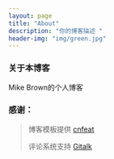 ```yaml
---
layout: page
title: "About"
description: "你的博客描述 " 
header-img: "img/green.jpg"
---
```


### 关于本博客
Mike Brown的个人博客
### 感谢：
> 博客模板提供 [cnfeat](https://github.com/cnfeat/blog.io)
>
> 评论系统支持 [Gitalk](https://github.com/gitalk/gitalk)





